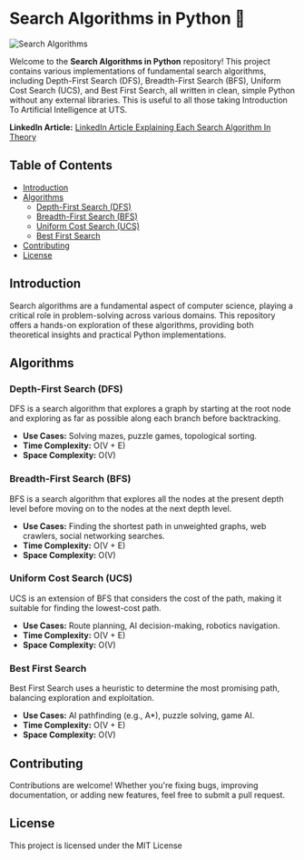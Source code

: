 # Search Algorithms in Python 🌟

![Search Algorithms](https://github.com/user-attachments/assets/e6628244-1103-4281-93cc-a1da067a4e3f)

Welcome to the **Search Algorithms in Python** repository! This project contains various implementations of fundamental search algorithms, including Depth-First Search (DFS), Breadth-First Search (BFS), Uniform Cost Search (UCS), and Best First Search, all written in clean, simple Python without any external libraries.
This is useful to all those taking Introduction To Artificial Intelligence at UTS.

**LinkedIn Article:** 
[LinkedIn Article Explaining Each Search Algorithm In Theory](https://www.linkedin.com/pulse/mastering-search-algorithms-engineers-guide-efficient-hilole--wsrnc/?trackingId=tQKPLUufSeyPiPjunw5g1Q%3D%3D)

## Table of Contents

- [Introduction](#introduction)
- [Algorithms](#algorithms)
  - [Depth-First Search (DFS)](#depth-first-search-dfs)
  - [Breadth-First Search (BFS)](#breadth-first-search-bfs)
  - [Uniform Cost Search (UCS)](#uniform-cost-search-ucs)
  - [Best First Search](#best-first-search)
- [Contributing](#contributing)
- [License](#license)


## Introduction

Search algorithms are a fundamental aspect of computer science, playing a critical role in problem-solving across various domains. This repository offers a hands-on exploration of these algorithms, providing both theoretical insights and practical Python implementations.


## Algorithms



### Depth-First Search (DFS)

DFS is a search algorithm that explores a graph by starting at the root node and exploring as far as possible along each branch before backtracking.

- **Use Cases:** Solving mazes, puzzle games, topological sorting.
- **Time Complexity:** O(V + E)
- **Space Complexity:** O(V)

### Breadth-First Search (BFS)

BFS is a search algorithm that explores all the nodes at the present depth level before moving on to the nodes at the next depth level.

- **Use Cases:** Finding the shortest path in unweighted graphs, web crawlers, social networking searches.
- **Time Complexity:** O(V + E)
- **Space Complexity:** O(V)

### Uniform Cost Search (UCS)

UCS is an extension of BFS that considers the cost of the path, making it suitable for finding the lowest-cost path.

- **Use Cases:** Route planning, AI decision-making, robotics navigation.
- **Time Complexity:** O(V + E)
- **Space Complexity:** O(V)

### Best First Search

Best First Search uses a heuristic to determine the most promising path, balancing exploration and exploitation.

- **Use Cases:** AI pathfinding (e.g., A*), puzzle solving, game AI.
- **Time Complexity:** O(V + E)
- **Space Complexity:** O(V)

## Contributing
Contributions are welcome! Whether you're fixing bugs, improving documentation, or adding new features, feel free to submit a pull request.


## License
This project is licensed under the MIT License
